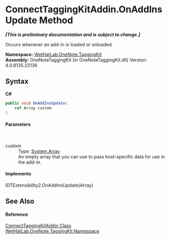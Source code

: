 # ConnectTaggingKitAddin.OnAddInsUpdate Method 
 _**\[This is preliminary documentation and is subject to change.\]**_

Occurs whenever an add-in is loaded or unloaded.

**Namespace:**&nbsp;<a href="4e00c8ac-fc03-0e6d-d2fd-b2c7565a9aa0.md">WetHatLab.OneNote.TaggingKit</a><br />**Assembly:**&nbsp;OneNoteTaggingKit (in OneNoteTaggingKit.dll) Version: 4.0.8135.22136

## Syntax

**C#**<br />
``` C#
public void OnAddInsUpdate(
	ref Array custom
)
```


#### Parameters
&nbsp;<dl><dt>custom</dt><dd>Type: <a href="http://msdn2.microsoft.com/en-us/library/czz5hkty" target="_blank">System.Array</a><br />An empty array that you can use to pass host-specific data for use in the add-in.</dd></dl>

#### Implements
IDTExtensibility2.OnAddInsUpdate(Array)<br />

## See Also


#### Reference
<a href="c2bfb19f-308d-c12b-8fc8-09d0f526a39e.md">ConnectTaggingKitAddin Class</a><br /><a href="4e00c8ac-fc03-0e6d-d2fd-b2c7565a9aa0.md">WetHatLab.OneNote.TaggingKit Namespace</a><br />